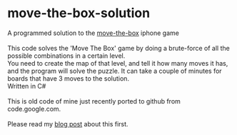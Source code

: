 move-the-box-solution
=====================

A programmed solution to the <a href="https://itunes.apple.com/il/app/move-the-box/id491113310?mt=8">move-the-box</a> iphone game
<br/><br/>
This code solves the 'Move The Box' game by doing a brute-force of all the possible combinations in a certain level.<br/>
You need to create the map of that level, and tell it how many moves it has, and the program will solve the puzzle. It can take a couple of minutes for boards that have 3 moves to the solution.<br/>
Written in C#
<br/><br/>
This is old code of mine just recently ported to github from code.google.com.
<br/><br/>
Please read my <a href="http://debuggerstepthrough.blogspot.co.il/2012/04/solving-move-box-game-programatically.html">blog post</a> about this first.
